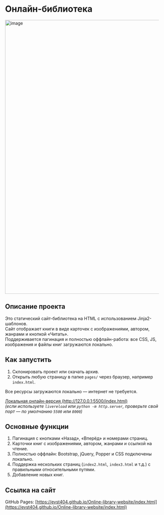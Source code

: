 # Онлайн-библиотека

<img width="1445" height="896" alt="image" src="https://github.com/user-attachments/assets/dd446b54-a02e-41fb-ada3-5844fc9c0356" />

## Описание проекта
Это статический сайт-библиотека на HTML с использованием Jinja2-шаблонов.  
Сайт отображает книги в виде карточек с изображениями, автором, жанрами и кнопкой «Читать».  
Поддерживается пагинация и полностью оффлайн-работа: все CSS, JS, изображения и файлы книг загружаются локально.

## Как запустить

1. Склонировать проект или скачать архив.
2. Открыть любую страницу в папке `pages/` через браузер, например `index.html`.

Все ресурсы загружаются локально — интернет не требуется.

[Локальная онлайн-версия (http://127.0.0.1:5500/index.html)](http://127.0.0.1:5500/index.html)  
*(если используете `livereload` или `python -m http.server`, проверьте свой порт — по умолчанию `5500` или `8000`)*

## Основные функции

1. Пагинация с кнопками «Назад», «Вперёд» и номерами страниц.
2. Карточки книг с изображениями, автором, жанрами и ссылкой на чтение.
3. Полностью оффлайн: Bootstrap, jQuery, Popper и CSS подключены локально.
4. Поддержка нескольких страниц (`index2.html`, `index3.html` и т.д.) с правильными относительными путями.
5. Добавление новых книг.

## Ссылка на сайт

GitHub Pages: [https://evst404.github.io/Online-library-website/index.html](https://evst404.github.io/Online-library-website/index.html)
